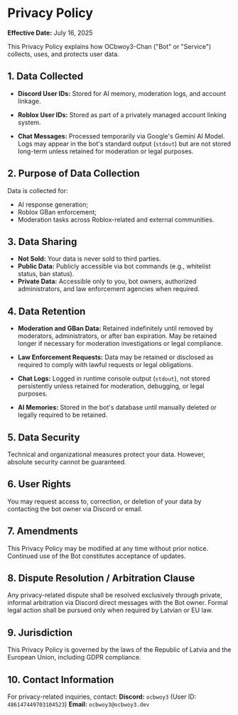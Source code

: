 # Privacy Policy

**Effective Date:** July 16, 2025

This Privacy Policy explains how OCbwoy3-Chan ("Bot" or "Service") collects, uses, and protects user data.

## 1. Data Collected

* **Discord User IDs:**
  Stored for AI memory, moderation logs, and account linkage.

* **Roblox User IDs:**
  Stored as part of a privately managed account linking system.

* **Chat Messages:**
  Processed temporarily via Google's Gemini AI Model. Logs may appear in the bot's standard output (`stdout`) but are not stored long-term unless retained for moderation or legal purposes.

## 2. Purpose of Data Collection

Data is collected for:

* AI response generation;
* Roblox GBan enforcement;
* Moderation tasks across Roblox-related and external communities.

## 3. Data Sharing

* **Not Sold:** Your data is never sold to third parties.
* **Public Data:** Publicly accessible via bot commands (e.g., whitelist status, ban status).
* **Private Data:** Accessible only to you, bot owners, authorized administrators, and law enforcement agencies when required.

## 4. Data Retention

* **Moderation and GBan Data:** Retained indefinitely until removed by moderators, administrators, or after ban expiration. May be retained longer if necessary for moderation investigations or legal compliance.

* **Law Enforcement Requests:** Data may be retained or disclosed as required to comply with lawful requests or legal obligations.

* **Chat Logs:** Logged in runtime console output (`stdout`), not stored persistently unless retained for moderation, debugging, or legal purposes.

* **AI Memories:** Stored in the bot's database until manually deleted or legally required to be retained.

## 5. Data Security

Technical and organizational measures protect your data. However, absolute security cannot be guaranteed.

## 6. User Rights

You may request access to, correction, or deletion of your data by contacting the bot owner via Discord or email.

## 7. Amendments

This Privacy Policy may be modified at any time without prior notice. Continued use of the Bot constitutes acceptance of updates.

## 8. Dispute Resolution / Arbitration Clause

Any privacy-related dispute shall be resolved exclusively through private, informal arbitration via Discord direct messages with the Bot owner. Formal legal action shall be pursued only when required by Latvian or EU law.

## 9. Jurisdiction

This Privacy Policy is governed by the laws of the Republic of Latvia and the European Union, including GDPR compliance.

## 10. Contact Information

For privacy-related inquiries, contact:
**Discord:** `ocbwoy3` (User ID: `486147449703104523`)
**Email:** `ocbwoy3@ocbwoy3.dev`
